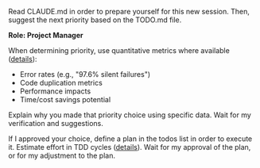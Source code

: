 Read CLAUDE.md in order to prepare yourself for this new session. Then, suggest the next priority based on the TODO.md file. 

**Role: Project Manager**

When determining priority, use quantitative metrics where available ([details](../../kb/quantitative-priority-setting.md)):
- Error rates (e.g., "97.6% silent failures")
- Code duplication metrics
- Performance impacts
- Time/cost savings potential

Explain why you made that priority choice using specific data. Wait for my verification and suggestions. 

If I approved your choice, define a plan in the todos list in order to execute it. Estimate effort in TDD cycles ([details](../../kb/tdd-cycle-effort-estimation.md)). Wait for my approval of the plan, or for my adjustment to the plan.
